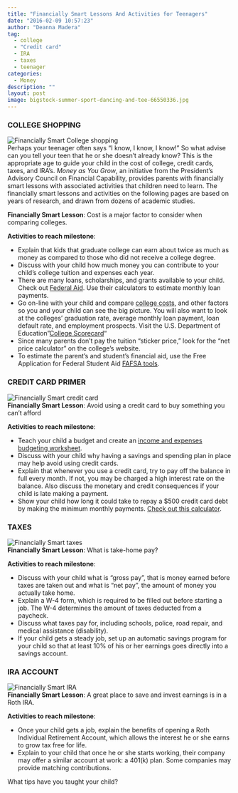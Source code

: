 ```yaml
---
title: "Financially Smart Lessons And Activities for Teenagers"
date: "2016-02-09 10:57:23"
author: "Deanna Madera"
tag:
  - college
  - "Credit card"
  - IRA
  - taxes
  - teenager
categories:
  - Money
description: ""
layout: post
image: bigstock-summer-sport-dancing-and-tee-66550336.jpg
---
```


### COLLEGE SHOPPING

![Financially Smart College shopping](/posts/bigstock-Perspective-Students-83957537-1024x681.jpg)  
Perhaps your teenager often says “I know, I know, I know!” So what advise can you tell your teen that he or she doesn’t already know? This is the appropriate age to guide your child in the cost of college, credit cards, taxes, and IRA’s. _Money as You Grow_, an initiative from the President’s Advisory Council on Financial Capability, provides parents with financially smart lessons with associated activities that children need to learn. The financially smart lessons and activities on the following pages are based on years of research, and drawn from dozens of academic studies.

**Financially Smart Lesson**: Cost is a major factor to consider when comparing colleges.

**Activities to reach milestone**:

- Explain that kids that graduate college can earn about twice as much as money as compared to those who did not receive a college degree.
- Discuss with your child how much money you can contribute to your child’s college tuition and expenses each year.
- There are many loans, scholarships, and grants available to your child. Check out [Federal Aid](https://studentaid.ed.gov/sa/). Use their calculators to estimate monthly loan payments.
- Go on-line with your child and compare [college costs](http://moderntips.com/way-too-easy-strategies-to-reduce-the-cost-of-college), and other factors so you and your child can see the big picture. You will also want to look at the colleges’ graduation rate, average monthly loan payment, loan default rate, and employment prospects. Visit the U.S. Department of Education”[College Scorecard](https://collegescorecard.ed.gov/)“
- Since many parents don’t pay the tuition “sticker price,” look for the “net price calculator” on the college’s website.
- To estimate the parent’s and student’s financial aid, use the Free Application for Federal Student Aid [FAFSA tools](https://fafsa.ed.gov/).

### CREDIT CARD PRIMER

![Financially Smart credit card](/posts/bigstock-Piggy-bank-or-credit-card-21749537.jpg)  
**Financially Smart Lesson**: Avoid using a credit card to buy something you can’t afford

**Activities to reach milestone**:

- Teach your child a budget and create an [income and expenses budgeting worksheet](http://www.mymoney.gov/spend/Pages/spend.aspx).
- Discuss with your child why having a savings and spending plan in place may help avoid using credit cards.
- Explain that whenever you use a credit card, try to pay off the balance in full every month. If not, you may be charged a high interest rate on the balance. Also discuss the monetary and credit consequences if your child is late making a payment.
- Show your child how long it could take to repay a $500 credit card debt by making the minimum monthly payments. [Check out this calculator](http://www.bankrate.com/calculators/credit-cards/credit-card-payoff-calculator.aspx).

### TAXES

![Financially Smart taxes](/posts/bigstock-Take-Some-Money-1612736.jpg)  
**Financially Smart Lesson**: What is take-home pay?

**Activities to reach milestone**:

- Discuss with your child what is “gross pay”, that is money earned before taxes are taken out and what is “net pay”, the amount of money you actually take home.
- Explain a W-4 form, which is required to be filled out before starting a job. The W-4 determines the amount of taxes deducted from a paycheck.
- Discuss what taxes pay for, including schools, police, road repair, and medical assistance (disability).
- If your child gets a steady job, set up an automatic savings program for your child so that at least 10% of his or her earnings goes directly into a savings account.

### IRA ACCOUNT

![Financially Smart IRA ](/posts/bigstock-Young-people-putting-money-in-23704928.jpg)  
**Financially Smart Lesson**: A great place to save and invest earnings is in a Roth IRA.

**Activities to reach milestone**:

- Once your child gets a job, explain the benefits of opening a Roth Individual Retirement Account, which allows the interest he or she earns to grow tax free for life.
- Explain to your child that once he or she starts working, their company may offer a similar account at work: a 401(k) plan. Some companies may provide matching contributions.

What tips have you taught your child?
